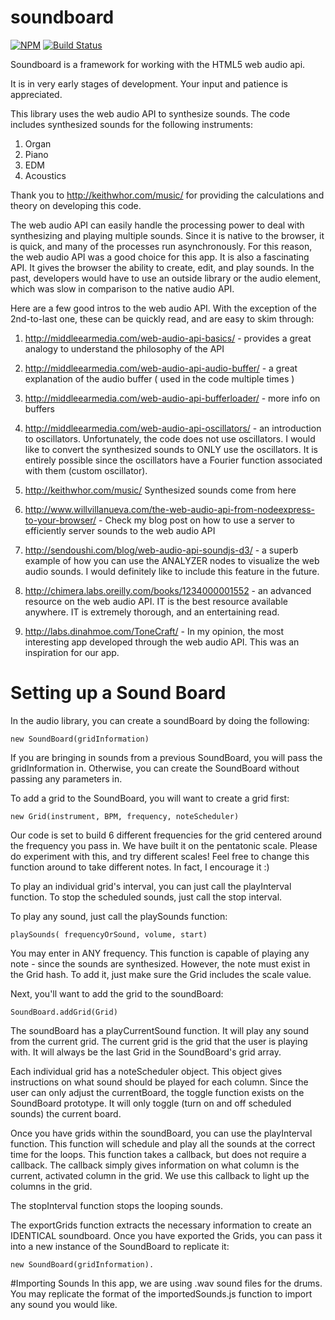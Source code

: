 soundboard
==========
[![NPM](https://nodei.co/npm/soundboard.png?mini=true)](https://nodei.co/npm/soundboard/)
[![Build Status](https://travis-ci.org/gMajr/soundboard.svg?branch=master)](https://travis-ci.org/gMajr/soundboard)

Soundboard is a framework for working with the HTML5 web audio api.

It is in very early stages of development. Your input and patience is appreciated.

This library uses the web audio API to synthesize sounds.  The code includes synthesized sounds for the following instruments:

1. Organ
2. Piano
3. EDM
4. Acoustics

Thank you to http://keithwhor.com/music/ for providing the calculations and theory on developing this code.  

The web audio API can easily handle the processing power to deal with synthesizing and playing multiple sounds.  Since it is native to the browser, it is quick, and many of the processes run asynchronously.  For this reason, the web audio API was a good choice for this app. It is also a fascinating API.  It gives the browser the ability to create, edit, and play sounds.  In the past, developers would have to use an outside library or the audio element, which was slow in comparison to the native audio API.  

Here are a few good intros to the web audio API.  With the exception of the 2nd-to-last one, these can be quickly read, and are easy to skim through:

1. http://middleearmedia.com/web-audio-api-basics/ - provides a great analogy to understand the philosophy of the API

2. http://middleearmedia.com/web-audio-api-audio-buffer/ - a great explanation of the audio buffer ( used in the code multiple times )

3. http://middleearmedia.com/web-audio-api-bufferloader/ - more info on buffers

4. http://middleearmedia.com/web-audio-api-oscillators/ - an introduction to oscillators.  Unfortunately, the code does not use oscillators.  I would like to convert the synthesized sounds to ONLY use the oscillators.  It is entirely possible since the oscillators have a Fourier function associated with them (custom oscillator).

5. http://keithwhor.com/music/ Synthesized sounds come from here

6. http://www.willvillanueva.com/the-web-audio-api-from-nodeexpress-to-your-browser/ - Check my blog post on how to use a server to efficiently server sounds to the web audio API

7. http://sendoushi.com/blog/web-audio-api-soundjs-d3/ - a superb example of how you can use the ANALYZER nodes to visualize the web audio sounds.  I would definitely like to include this feature in the future.

8. http://chimera.labs.oreilly.com/books/1234000001552 - an advanced resource on the web audio API.  IT is the best resource available anywhere.  IT is extremely thorough, and an entertaining read.

9. http://labs.dinahmoe.com/ToneCraft/ - In my opinion, the most interesting app developed through the web audio API.  This was an inspiration for our app.


# Setting up a Sound Board
In the audio library, you can create a soundBoard by doing the following: 

`new SoundBoard(gridInformation)`

If you are bringing in sounds from a previous SoundBoard, you will pass the gridInformation in.  Otherwise, you can create the SoundBoard without passing any parameters in.

To add a grid to the SoundBoard, you will want to create a grid first:

`new Grid(instrument, BPM, frequency, noteScheduler)`

Our code is set to build 6 different frequencies for the grid centered around the frequency you pass in.  We have built it on the pentatonic scale.  Please do experiment with this, and try different scales!  Feel free to change this function around to take different notes.  In fact, I encourage it :)

To play an individual grid's interval, you can just call the playInterval function.  To stop the scheduled sounds, just call the stop interval.

To play any sound, just call the playSounds function:

`playSounds( frequencyOrSound, volume, start)`

You may enter in ANY frequency.  This function is capable of playing any note - since the sounds are synthesized.  However, the note must exist in the Grid hash. To add it, just make sure the Grid includes the scale value.

Next, you'll want to add the grid to the soundBoard:

`SoundBoard.addGrid(Grid)`

The soundBoard has a playCurrentSound function.  It will play any sound from the current grid.  The current grid is the grid that the user is playing with.  It will always be the last Grid in the SoundBoard's grid array.

Each individual grid has a noteScheduler object.  This object gives instructions on what sound should be played for each column.  Since the user can only adjust the currentBoard, the toggle function exists on the SoundBoard prototype.  It will only toggle (turn on and off scheduled sounds) the current board.

Once you have grids within the soundBoard, you can use the playInterval function.  This function will schedule and play all the sounds at the correct time for the loops.  This function takes a callback, but does not require a callback.  The callback simply gives information on what column is the current, activated column in the grid.  We use this callback to light up the columns in the grid.

The stopInterval function stops the looping sounds.

The exportGrids function extracts the necessary information to create an IDENTICAL soundboard.  Once you have exported the Grids, you can pass it into a new instance of the SoundBoard to replicate it:

`new SoundBoard(gridInformation).`

#Importing Sounds
In this app, we are using .wav sound files for the drums.  You may replicate the format of the importedSounds.js function to import any sound you would like.
